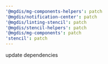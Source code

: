 ```yaml
---
'@mgdis/mg-components-helpers': patch
'@mgdis/notification-center': patch
'@mgdis/linting-stencil': patch
'@mgdis/stencil-helpers': patch
'@mgdis/mg-components': patch
'stencil': patch
---
```


update dependencies
